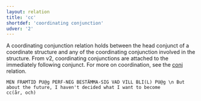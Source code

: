```yaml
---
layout: relation
title: 'cc'
shortdef: 'coordinating conjunction'
udver: '2'
---
```


A coordinating conjunction relation holds between the head conjunct of a coordinate structure and any of the coordinating conjunction involved in the structure. From v2, coordinating conjunctions are attached to the immediately following conjunct.
For more on coordination, see the [conj]() relation. 

~~~ sdparse
MEN FRAMTID PU@g PERF-NEG BESTÄMMA-SIG VAD VILL BLI(L) PU@g \n But about the future, I haven't decided what I want to become
cc(år, och)
~~~
<!-- Interlanguage links updated Út zář 29 20:31:45 CEST 2020 -->
